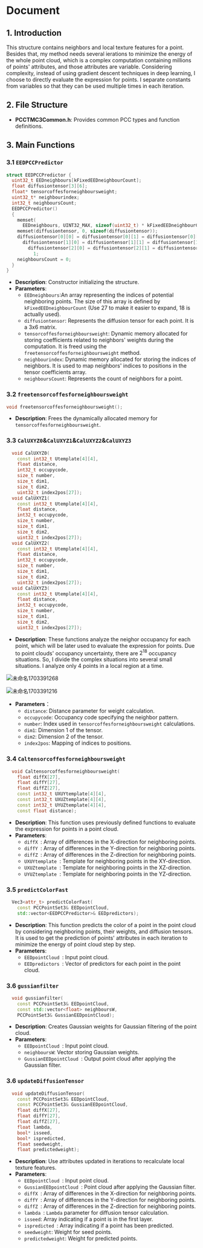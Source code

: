 # Document

## 1. Introduction

This structure contains neighbors and local texture features for a point. Besides that, my method needs several ierations to minimize the energy of the whole point cloud, which is a complex computation containing millions of points' attributes, and  those attributes are variable. Considering complexity, instead of using gradient descent techniques in deep learning, I choose to directly evaluate the expression for points. I separate constants from variables so that they can be used multiple times in each iteration.

## 2. File Structure

- **PCCTMC3Common.h**: Provides common PCC types and function definitions.

## 3. Main Functions

### 3.1 `EEDPCCPredictor`

```cpp
struct EEDPCCPredictor {
  uint32_t EEDneighbours[kFixedEEDneighbourCount];
  float diffusiontensor[3][6];
  float* tensorcoffesforneighboursweight;
  uint32_t* neighbourindex;
  int32_t neighboursCount;
  EEDPCCPredictor()
  {
    memset(
      EEDneighbours, UINT32_MAX, sizeof(uint32_t) * kFixedEEDneighbourCount);
    memset(diffusiontensor, 0, sizeof(diffusiontensor));
    diffusiontensor[0][0] = diffusiontensor[0][1] = diffusiontensor[0][2] =
      diffusiontensor[1][0] = diffusiontensor[1][1] = diffusiontensor[1][2] =
        diffusiontensor[2][0] = diffusiontensor[2][1] = diffusiontensor[2][2] =
          1;
    neighboursCount = 0;
  }
}
```

- **Description**: Constructor initializing the structure.
- **Parameters**: 
  - `EEDneighbours`:An array representing the indices of potential neighboring points. The size of this array is defined by `kFixedEEDneighbourCount` (Use 27 to make it easier to expand, 18 is actually used).
  - `diffusiontensor`: Represents the diffusion tensor for each point. It is a 3x6 matrix.
  - `tensorcoffesforneighboursweight`: Dynamic memory allocated for storing coefficients related to neighbors' weights during the computation. It is freed using the `freetensorcoffesforneighboursweight` method.
  - `neighbourindex`: Dynamic memory allocated for storing the indices of neighbors. It is used to map neighbors' indices to positions in the tensor coefficients array.
  - `neighboursCount`: Represents the count of neighbors for a point.

### 3.2 `freetensorcoffesforneighboursweight`

``` cpp
void freetensorcoffesforneighboursweight();
```

- **Description**: Frees the dynamically allocated memory for `tensorcoffesforneighboursweight`.


### 3.3 `CalUXYZ0`&`CalUXYZ1`&`CalUXYZ2`&`CalUXYZ3`

``` cpp
  void CalUXYZ0(
    const int32_t Utemplate[4][4],
    float distance,
    int32_t occupycode,
    size_t number,
    size_t dim1,
    size_t dim2,
    uint32_t index2pos[27]);
  void CalUXYZ1(
    const int32_t Utemplate[4][4],
    float distance,
    int32_t occupycode,
    size_t number,
    size_t dim1,
    size_t dim2,
    uint32_t index2pos[27]);
  void CalUXYZ2(
    const int32_t Utemplate[4][4],
    float distance,
    int32_t occupycode,
    size_t number,
    size_t dim1,
    size_t dim2,
    uint32_t index2pos[27]);
  void CalUXYZ3(
    const int32_t Utemplate[4][4],
    float distance,
    int32_t occupycode,
    size_t number,
    size_t dim1,
    size_t dim2,
    uint32_t index2pos[27]);
```

- **Description**:   These functions analyze the neighor occupancy for each point, which will be later used to evaluate the expression for points. Due to point clouds' occupancy uncertainty, there are $2^{18}$ occupancy situations. So, I divide the complex situations into several small situations. I analyze only 4 points in a local region at a time.

![未命名1703391268](未命名1703391268.png)

![未命名1703391216](未命名1703391216.png)

- **Parameters**：
  - `distance`: Distance parameter for weight calculation.
  - `occupycode`: Occupancy code specifying the neighbor pattern.
  - `number`: Index used in `tensorcoffesforneighboursweight` calculations.
  - `dim1`: Dimension 1 of the tensor.
  - `dim2`: Dimension 2 of the tensor.
  - `index2pos`: Mapping of indices to positions.

### 3.4 `Caltensorcoffesforneighboursweight`

``` cpp
  void Caltensorcoffesforneighboursweight(
    float diffX[27],
    float diffY[27],
    float diffZ[27],
    const int32_t UXUYtemplate[4][4],
    const int32_t UXUZtemplate[4][4],
    const int32_t UYUZtemplate[4][4],
    const float distance);
```

- **Description**: This function uses previously defined functions to evaluate the expression for points in a point cloud.
- **Parameters**:
  - `diffX `: Array of differences in the X-direction for neighboring points.
  - `diffY `: Array of differences in the Y-direction for neighboring points.
  - `diffZ `: Array of differences in the Z-direction for neighboring points.
  - `UXUYtemplate `: Template for neighboring points in the XY-direction.
  - `UXUZtemplate `: Template for neighboring points in the XZ-direction.
  - `UYUZtemplate `: Template for neighboring points in the YZ-direction.

### 3.5 `predictColorFast`

```cpp
  Vec3<attr_t> predictColorFast(
    const PCCPointSet3& EEDpointCloud,
    std::vector<EEDPCCPredictor>& EEDpredictors);
```
- **Description**: This function predicts the color of a point in the point cloud by considering neighboring points, their weights, and diffusion tensors. It is used to get the prediction of points' attributes in each iteration to minimize the energy of point cloud step by step.
- **Parameters**:
  - `EEDpointCloud `: Input point cloud.
  - `EEDpredictors `: Vector of predictors for each point in the point cloud.

### 3.6 `gussianfilter`

```cpp
  void gussianfilter(
    const PCCPointSet3& EEDpointCloud,
    const std::vector<float> neighboursW,
    PCCPointSet3& GussianEEDpointCloud);
```
- **Description**: Creates Gaussian weights for Gaussian filtering of the point cloud.
- **Parameters**:
  - `EEDpointCloud `: Input point cloud.
  - `neighboursW`: Vector storing Gaussian weights.
  - `GussianEEDpointCloud `: Output point cloud after applying the Gaussian filter. 

### 3.6 `updateDiffusionTensor`

```cpp
  void updateDiffusionTensor(
    const PCCPointSet3& EEDpointCloud,
    const PCCPointSet3& GussianEEDpointCloud,
    float diffX[27],
    float diffY[27],
    float diffZ[27],
    float lambda,
    bool* isseed,
    bool* ispredicted,
    float seedweight,
    float predictedweight);
```
- **Description**: Use attributes updated in iterations to recalculate local texture features.
- **Parameters**:
  - `EEDpointCloud `: Input point cloud.
  - `GussianEEDpointCloud `: Point cloud after applying the Gaussian filter. 
  - `diffX `: Array of differences in the X-direction for neighboring points.
  - `diffY `: Array of differences in the Y-direction for neighboring points.
  - `diffZ `: Array of differences in the Z-direction for neighboring points.
  - `lambda `: `Lambda` parameter for diffusion tensor calculation.
  - `isseed`: Array indicating if a point is in the first layer.
  - `ispredicted `: Array indicating if a point has been predicted.
  - `seedweight`: Weight for seed points.
  - `predictedweight`: Weight for predicted points.
